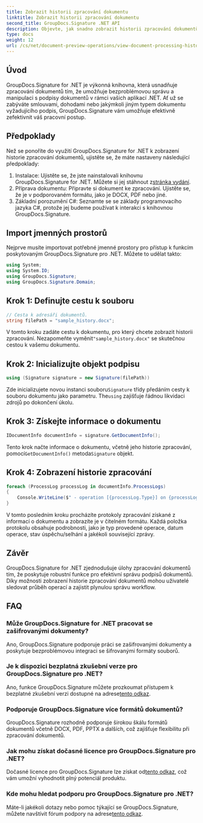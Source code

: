 ```yaml
---
title: Zobrazit historii zpracování dokumentu
linktitle: Zobrazit historii zpracování dokumentu
second_title: GroupDocs.Signature .NET API
description: Objevte, jak snadno zobrazit historii zpracování dokumentů pomocí GroupDocs.Signature pro .NET. Postupujte podle našeho podrobného průvodce pro bezproblémovou správu pracovních postupů.
type: docs
weight: 12
url: /cs/net/document-preview-operations/view-document-processing-history/
---
```

## Úvod
GroupDocs.Signature for .NET je výkonná knihovna, která usnadňuje zpracování dokumentů tím, že umožňuje bezproblémovou správu a manipulaci s podpisy dokumentů v rámci vašich aplikací .NET. Ať už se zabýváte smlouvami, dohodami nebo jakýmkoli jiným typem dokumentu vyžadujícího podpis, GroupDocs.Signature vám umožňuje efektivně zefektivnit váš pracovní postup.
## Předpoklady
Než se ponoříte do využití GroupDocs.Signature for .NET k zobrazení historie zpracování dokumentů, ujistěte se, že máte nastaveny následující předpoklady:
1.  Instalace: Ujistěte se, že jste nainstalovali knihovnu GroupDocs.Signature for .NET. Můžete si jej stáhnout z[stránka vydání](https://releases.groupdocs.com/signature/net/).
2. Příprava dokumentu: Připravte si dokument ke zpracování. Ujistěte se, že je v podporovaném formátu, jako je DOCX, PDF nebo jiné.
3. Základní porozumění C#: Seznamte se se základy programovacího jazyka C#, protože jej budeme používat k interakci s knihovnou GroupDocs.Signature.

## Import jmenných prostorů
Nejprve musíte importovat potřebné jmenné prostory pro přístup k funkcím poskytovaným GroupDocs.Signature pro .NET. Můžete to udělat takto:
```csharp
using System;
using System.IO;
using GroupDocs.Signature;
using GroupDocs.Signature.Domain;
```
## Krok 1: Definujte cestu k souboru
```csharp
// Cesta k adresáři dokumentů.
string filePath = "sample_history.docx";
```
 V tomto kroku zadáte cestu k dokumentu, pro který chcete zobrazit historii zpracování. Nezapomeňte vyměnit`"sample_history.docx"` se skutečnou cestou k vašemu dokumentu.
## Krok 2: Inicializujte objekt podpisu
```csharp
using (Signature signature = new Signature(filePath))
```
 Zde inicializujete novou instanci souboru`Signature` třídy předáním cesty k souboru dokumentu jako parametru. The`using` zajišťuje řádnou likvidaci zdrojů po dokončení úkolu.
## Krok 3: Získejte informace o dokumentu
```csharp
IDocumentInfo documentInfo = signature.GetDocumentInfo();
```
 Tento krok načte informace o dokumentu, včetně jeho historie zpracování, pomocí`GetDocumentInfo()` metoda`Signature` objekt.
## Krok 4: Zobrazení historie zpracování
```csharp
foreach (ProcessLog processLog in documentInfo.ProcessLogs)
{
    Console.WriteLine($" - operation [{processLog.Type}] on {processLog.Date.ToShortDateString()}. Succeeded/Failed {processLog.Succeeded}/{processLog.Failed}. Message: {processLog.Message}");
}
```
V tomto posledním kroku procházíte protokoly zpracování získané z informací o dokumentu a zobrazíte je v čitelném formátu. Každá položka protokolu obsahuje podrobnosti, jako je typ provedené operace, datum operace, stav úspěchu/selhání a jakékoli související zprávy.

## Závěr
GroupDocs.Signature for .NET zjednodušuje úlohy zpracování dokumentů tím, že poskytuje robustní funkce pro efektivní správu podpisů dokumentů. Díky možnosti zobrazení historie zpracování dokumentů mohou uživatelé sledovat průběh operací a zajistit plynulou správu workflow.
## FAQ
### Může GroupDocs.Signature for .NET pracovat se zašifrovanými dokumenty?
Ano, GroupDocs.Signature podporuje práci se zašifrovanými dokumenty a poskytuje bezproblémovou integraci se šifrovanými formáty souborů.
### Je k dispozici bezplatná zkušební verze pro GroupDocs.Signature pro .NET?
 Ano, funkce GroupDocs.Signature můžete prozkoumat přístupem k bezplatné zkušební verzi dostupné na adrese[tento odkaz](https://releases.groupdocs.com/).
### Podporuje GroupDocs.Signature více formátů dokumentů?
GroupDocs.Signature rozhodně podporuje širokou škálu formátů dokumentů včetně DOCX, PDF, PPTX a dalších, což zajišťuje flexibilitu při zpracování dokumentů.
### Jak mohu získat dočasné licence pro GroupDocs.Signature pro .NET?
 Dočasné licence pro GroupDocs.Signature lze získat od[tento odkaz](https://purchase.groupdocs.com/temporary-license/), což vám umožní vyhodnotit plný potenciál produktu.
### Kde mohu hledat podporu pro GroupDocs.Signature pro .NET?
 Máte-li jakékoli dotazy nebo pomoc týkající se GroupDocs.Signature, můžete navštívit fórum podpory na adrese[tento odkaz](https://forum.groupdocs.com/c/signature/13).